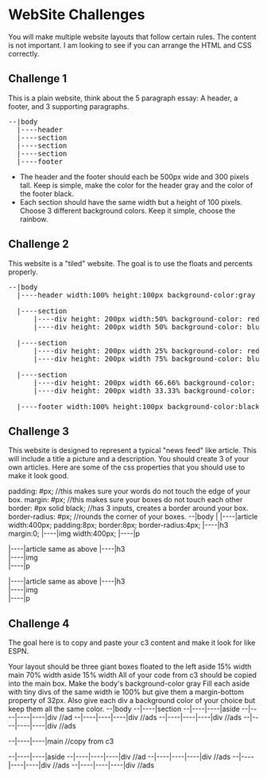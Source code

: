 # WebSite Challenges

You will make multiple website layouts that follow certain rules.  The content is not important.  I am looking to see if you can arrange the HTML and CSS correctly.

## Challenge 1
This is a plain website, think about the 5 paragraph essay: A header, a footer, and 3 supporting paragraphs.
<pre>
--|body
  |----header
  |----section
  |----section
  |----section
  |----footer
</pre>
-  The header and the footer should each be 500px wide and 300 pixels tall.  Keep is simple, make the color for the header gray and the color of the footer black.
-  Each section should have the same width but a height of 100 pixels.  Choose 3 different background colors.  Keep it simple, choose the rainbow.

## Challenge 2
This website is a "tiled" website.  The goal is to use the floats and percents properly.
<pre>
--|body
  |----header width:100% height:100px background-color:gray

  |----section
      |----div height: 200px width:50% background-color: red
      |----div height: 200px width 50% background-color: blue

  |----section
      |----div height: 200px width 25% background-color: red
      |----div height: 200px width 75% background-color: blue

  |----section
      |----div height: 200px width 66.66% background-color: red
      |----div height: 200px width 33.33% background-color: blue

  |----footer width:100% height:100px background-color:black
</pre>
## Challenge 3
This website is designed to represent a typical "news feed" like article. This will include a title a picture and a description. You should create 3 of your own articles. Here are some of the css properties that you should use to make it look good.

padding: #px; //this makes sure your words do not touch the edge of your box.
margin: #px; //this makes sure your boxes do not touch each other
border: #px solid black; //has 3 inputs, creates a border around your box.
border-radius: #px; //rounds the corner of your boxes.
--|body
  |
  |----|article  width:400px; padding:8px; border:8px; border-radius:4px;
       |----|h3   margin:0;
       |----|img  width:400px;
       |----|p

  |----|article  same as above
       |----|h3   
       |----|img  
       |----|p

  |----|article  same as above
       |----|h3   
       |----|img  
       |----|p
## Challenge 4
The goal here is to copy and paste your c3 content and make it look for like ESPN.

Your layout should be three giant boxes floated to the left
aside 15% width
main 70% width
aside 15% width
All of your code from c3 should be copied into the main box.
Make the body's background-color gray
Fill each aside with tiny divs of the same width ie 100% but give them a margin-bottom property of 32px. Also give each div a background color of your choice but keep them all the same color.
--|body
--|----|section
--|----|----|aside
--|----|----|----|div  //ad
--|----|----|----|div  //ads
--|----|----|----|div  //ads
--|----|----|----|div  //ads

--|----|----|main  //copy from c3

--|----|----|aside
--|----|----|----|div  //ad
--|----|----|----|div  //ads
--|----|----|----|div  //ads
--|----|----|----|div  //ads